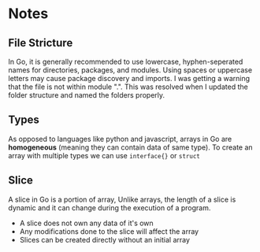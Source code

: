 # Notes

## File Stricture

In Go, it is generally recommended to use lowercase, hyphen-seperated names for directories, packages, and modules. Using spaces or uppercase letters may cause package discovery and imports. I was getting a warning that the file is not within module ".". This was resolved when I updated the folder structure and named the folders properly.

## Types

As opposed to languages like python and javascript, arrays in Go are **homogeneous** (meaning they can contain data of same type).
To create an array with multiple types we can use ```interface{}``` or ```struct```

## Slice

A slice in Go is a portion of array, Unlike arrays, the length of a slice is dynamic and it can change during the execution of a program.

- A slice does not own any data of it's own
- Any modifications done to the slice will affect the array
- Slices can be created directly without an initial array
